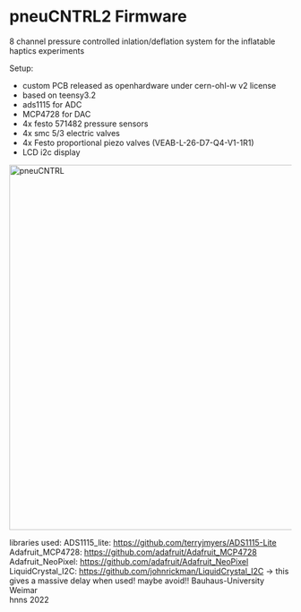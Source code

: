 # pneuCNTRL2 Firmware
8 channel pressure controlled inlation/deflation system for the inflatable haptics experiments

Setup:

- custom PCB released as openhardware under cern-ohl-w v2 license 
- based on teensy3.2
- ads1115 for ADC
- MCP4728 for DAC
- 4x festo 571482 pressure sensors
- 4x smc 5/3 electric valves
- 4x Festo proportional piezo valves (VEAB-L-26-D7-Q4-V1-1R1)
- LCD i2c display

<img width="652" alt="pneuCNTRL" src="https://user-images.githubusercontent.com/18725938/213315680-d9077383-0f79-4ea7-a215-53ef868a316f.png">

libraries used:
ADS1115_lite: https://github.com/terryjmyers/ADS1115-Lite
Adafruit_MCP4728: https://github.com/adafruit/Adafruit_MCP4728
Adafruit_NeoPixel: https://github.com/adafruit/Adafruit_NeoPixel
LiquidCrystal_I2C: https://github.com/johnrickman/LiquidCrystal_I2C -> this gives a massive delay when used! maybe avoid!!
Bauhaus-University Weimar \
hnns 2022
